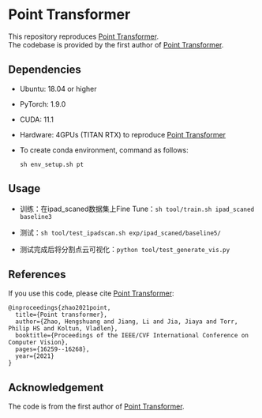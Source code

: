 # Point Transformer
This repository reproduces [Point Transformer](https://arxiv.org/abs/2012.09164). \
The codebase is provided by the first author of [Point Transformer](https://arxiv.org/abs/2012.09164).

## Dependencies
- Ubuntu: 18.04 or higher
- PyTorch: 1.9.0 
- CUDA: 11.1
- Hardware: 4GPUs (TITAN RTX) to reproduce [Point Transformer](https://arxiv.org/abs/2012.09164) 
- To create conda environment, command as follows:

  ```
  sh env_setup.sh pt
  ```

## Usage

- 训练：在ipad_scaned数据集上Fine Tune：`sh tool/train.sh ipad_scaned baseline3`

- 测试：`sh tool/test_ipadscan.sh exp/ipad_scaned/baseline5/`

- 测试完成后将分割点云可视化：`python tool/test_generate_vis.py`


## References

If you use this code, please cite [Point Transformer](https://arxiv.org/abs/2012.09164):
```
@inproceedings{zhao2021point,
  title={Point transformer},
  author={Zhao, Hengshuang and Jiang, Li and Jia, Jiaya and Torr, Philip HS and Koltun, Vladlen},
  booktitle={Proceedings of the IEEE/CVF International Conference on Computer Vision},
  pages={16259--16268},
  year={2021}
}
```

## Acknowledgement
The code is from the first author of [Point Transformer](https://arxiv.org/abs/2012.09164).
